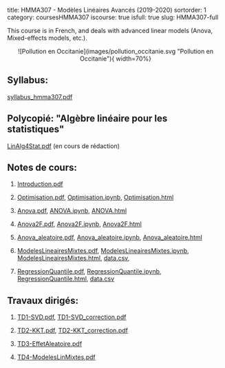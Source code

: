 title: HMMA307 - Modèles Linéaires Avancés (2019-2020)
sortorder: 1
category: coursesHMMA307
iscourse: true
isfull: true
slug: HMMA307-full

This course is in French, and deals with advanced linear models (Anova, Mixed-effects models, etc.).

<center>
![Pollution en Occitanie](images/pollution_occitanie.svg "Pollution en Occitanie"){ width=70%}
</center>

## Syllabus:
[syllabus_hmma307.pdf](/enseignement/Montpellier/HMMA307/syllabus_hmma307.pdf)


## Polycopié: "Algèbre linéaire pour les statistiques"
[LinAlg4Stat.pdf](/enseignement/Montpellier/HMMA307/LinAlg4Stat.pdf) (en cours de rédaction)

## Notes de cours:
1. [Introduction.pdf](/enseignement/Montpellier/HMMA307/Introduction.pdf)
1. [Optimisation.pdf](/enseignement/Montpellier/HMMA307/Optimisation.pdf), [Optimisation.ipynb](/enseignement/Montpellier/HMMA307/Optimisation.ipynb),
[Optimisation.html](https://nbviewer.jupyter.org/url/josephsalmon.eu/enseignement/Montpellier/HMMA307/Optimisation.ipynb?flush_cache=true)

1. [Anova.pdf](/enseignement/Montpellier/HMMA307/Anova.pdf), [ANOVA.ipynb](/enseignement/Montpellier/HMMA307/ANOVA.ipynb),
[ANOVA.html](https://nbviewer.jupyter.org/url/josephsalmon.eu/enseignement/Montpellier/HMMA307/ANOVA.ipynb?flush_cache=true)

1. [Anova2F.pdf](/enseignement/Montpellier/HMMA307/Anova2F.pdf), [Anova2F.ipynb](/enseignement/Montpellier/HMMA307/Anova2F.ipynb),
[Anova2F.html](https://nbviewer.jupyter.org/url/josephsalmon.eu/enseignement/Montpellier/HMMA307/Anova2F.ipynb?flush_cache=true)

1. [Anova_aleatoire.pdf](/enseignement/Montpellier/HMMA307/Anova_aleatoire.pdf), [Anova_aleatoire.ipynb](/enseignement/Montpellier/HMMA307/Anova_aleatoire.ipynb),
[Anova_aleatoire.html](https://nbviewer.jupyter.org/url/josephsalmon.eu/enseignement/Montpellier/HMMA307/Anova_aleatoire.ipynb?flush_cache=true)

1. [ModelesLineairesMixtes.pdf](/enseignement/Montpellier/HMMA307/ModelesLineairesMixtes.pdf), [ModelesLineairesMixtes.ipynb](/enseignement/Montpellier/HMMA307/ModelesLineairesMixtes.ipynb),
[ModelesLineairesMixtes.html](https://nbviewer.jupyter.org/url/josephsalmon.eu/enseignement/Montpellier/HMMA307/ModelesLineairesMixtes.ipynb?flush_cache=true), [data.csv](/enseignement/Montpellier/HMMA307/data.csv),

1. [RegressionQuantile.pdf](/enseignement/Montpellier/HMMA307/RegressionQuantile.pdf), [RegressionQuantile.ipynb](/enseignement/Montpellier/HMMA307/RegressionQuantile.ipynb), [RegressionQuantile.html](https://nbviewer.jupyter.org/url/josephsalmon.eu/enseignement/Montpellier/HMMA307/RegressionQuantile.ipynb?flush_cache=true), [data.csv](/enseignement/Montpellier/HMMA307/data.csv)


## Travaux dirigés:

1. [TD1-SVD.pdf](/enseignement/Montpellier/HMMA307/TD1-SVD.pdf), [TD1-SVD_correction.pdf](/enseignement/Montpellier/HMMA307/TD1-SVD_correction.pdf)

1. [TD2-KKT.pdf](/enseignement/Montpellier/HMMA307/TD2-KKT.pdf), [TD2-KKT_correction.pdf](/enseignement/Montpellier/HMMA307/TD2-KKT_correction.pdf)

1. [TD3-EffetAleatoire.pdf](/enseignement/Montpellier/HMMA307/TD3-EffetAleatoire.pdf)

1. [TD4-ModelesLinMixtes.pdf](/enseignement/Montpellier/HMMA307/TD4-ModelesLinMixtes.pdf)